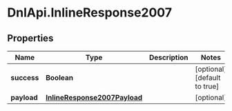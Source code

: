 # DnlApi.InlineResponse2007

## Properties
Name | Type | Description | Notes
------------ | ------------- | ------------- | -------------
**success** | **Boolean** |  | [optional] [default to true]
**payload** | [**InlineResponse2007Payload**](InlineResponse2007Payload.md) |  | [optional] 


